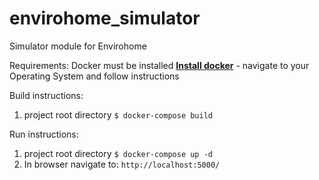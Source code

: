 # envirohome_simulator
Simulator module for Envirohome

Requirements:
Docker must be installed
__[Install docker](https://docs.docker.com/install/)__ - navigate to your Operating System and follow instructions

Build instructions:

1. project root directory
`$ docker-compose build`


Run instructions:

1. project root directory
`$ docker-compose up -d`
2. In browser navigate to:
`http://localhost:5000/`
